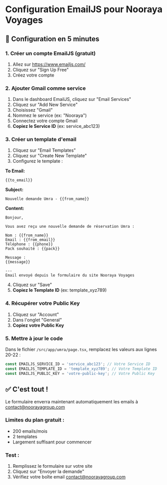 # Configuration EmailJS pour Nooraya Voyages

## 🚀 Configuration en 5 minutes

### 1. Créer un compte EmailJS (gratuit)
1. Allez sur https://www.emailjs.com/
2. Cliquez sur "Sign Up Free"
3. Créez votre compte

### 2. Ajouter Gmail comme service
1. Dans le dashboard EmailJS, cliquez sur "Email Services"
2. Cliquez sur "Add New Service"
3. Choisissez "Gmail"
4. Nommez le service (ex: "Nooraya")
5. Connectez votre compte Gmail
6. **Copiez le Service ID** (ex: service_abc123)

### 3. Créer un template d'email
1. Cliquez sur "Email Templates"
2. Cliquez sur "Create New Template"
3. Configurez le template :

**To Email:** 
```
{{to_email}}
```

**Subject:**
```
Nouvelle demande Umra - {{from_name}}
```

**Content:**
```
Bonjour,

Vous avez reçu une nouvelle demande de réservation Umra :

Nom : {{from_name}}
Email : {{from_email}}
Téléphone : {{phone}}
Pack souhaité : {{pack}}

Message :
{{message}}

---
Email envoyé depuis le formulaire du site Nooraya Voyages
```

4. Cliquez sur "Save"
5. **Copiez le Template ID** (ex: template_xyz789)

### 4. Récupérer votre Public Key
1. Cliquez sur "Account"
2. Dans l'onglet "General"
3. **Copiez votre Public Key**

### 5. Mettre à jour le code
Dans le fichier `/src/app/umra/page.tsx`, remplacez les valeurs aux lignes 20-22 :

```javascript
const EMAILJS_SERVICE_ID = 'service_abc123'; // Votre Service ID
const EMAILJS_TEMPLATE_ID = 'template_xyz789'; // Votre Template ID
const EMAILJS_PUBLIC_KEY = 'votre-public-key'; // Votre Public Key
```

## ✅ C'est tout !

Le formulaire enverra maintenant automatiquement les emails à contact@noorayagroup.com

### Limites du plan gratuit :
- 200 emails/mois
- 2 templates
- Largement suffisant pour commencer

### Test :
1. Remplissez le formulaire sur votre site
2. Cliquez sur "Envoyer la demande"
3. Vérifiez votre boîte email contact@noorayagroup.com